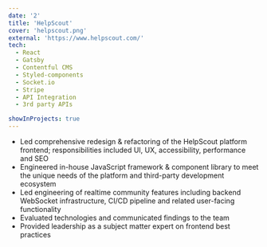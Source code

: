 ```yaml
---
date: '2'
title: 'HelpScout'
cover: 'helpscout.png'
external: 'https://www.helpscout.com/'
tech:
  - React
  - Gatsby
  - Contentful CMS
  - Styled-components
  - Socket.io
  - Stripe
  - API Integration
  - 3rd party APIs

showInProjects: true
---
```


- Led comprehensive redesign & refactoring of the HelpScout platform frontend; responsibilities included UI, UX, accessibility, performance and SEO
- Engineered in-house JavaScript framework & component library to meet the unique needs of the platform and third-party development ecosystem
- Led engineering of realtime community features including backend WebSocket infrastructure, CI/CD pipeline and related user-facing functionality
- Evaluated technologies and communicated findings to the team
- Provided leadership as a subject matter expert on frontend best practices
